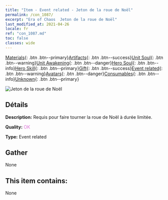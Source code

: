 ```yaml
---
title: "Item - Event related - Jeton de la roue de Noël"
permalink: /con_1087/
excerpt: "Era of Chaos  Jeton de la roue de Noël"
last_modified_at: 2021-04-26
locale: fr
ref: "con_1087.md"
toc: false
classes: wide
---
```

 [Materials](/ItemsFR/){: .btn .btn--primary}[Artifacts](/ItemsFR/Artifacts/){: .btn .btn--success}[Unit Soul](/ItemsFR/UnitSoul/){: .btn .btn--warning}[Unit Awakening](/ItemsFR/UnitAwakening/){: .btn .btn--danger}[Hero Soul](/ItemsFR/HeroSoul/){: .btn .btn--info}[Hero Skill](/ItemsFR/HeroSkill/){: .btn .btn--primary}[Gift](/ItemsFR/Gift/){: .btn .btn--success}[Event related](/ItemsFR/Events/){: .btn .btn--warning}[Avatars](/ItemsFR/Avatars/){: .btn .btn--danger}[Consumables](/ItemsFR/Consumables/){: .btn .btn--info}[Unknown](/ItemsFR/Unknown/){: .btn .btn--primary}

 ![Jeton de la roue de Noël](/images/t/i_690013.png)

## Détails
 **Description:** Requis pour faire tourner la roue de Noël à durée limitée.

 **Quality:** <span style="color: #DA70D6">OK</span>

 **Type:** Event related

## Gather

  None

## This item contains:

  None

